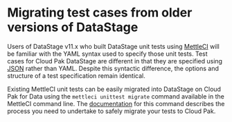 # Migrating test cases from older versions of DataStage

Users of DataStage v11.x who built DataStage unit tests using [MettleCI](https://www.mettleci.com/) will be familiar with the YAML syntax used to specify those unit tests. Test cases for Cloud Pak DataStage are different in that they are specified using [JSON](test-specification-format.md) rather than YAML.  Despite this syntactic difference, the options and structure of a test specification remain identical.

Existing MettleCI unit tests can be easily migrated into DataStage on Cloud Pak for Data using the `mettleci unittest migrate` command available in the MettleCI command line.  The [documentation](https://datamigrators.atlassian.net/wiki/spaces/MCIDOC/pages/2851274753/UnitTest+Migrate+Command) for this command describes the process you need to undertake to safely migrate your tests to Cloud Pak.